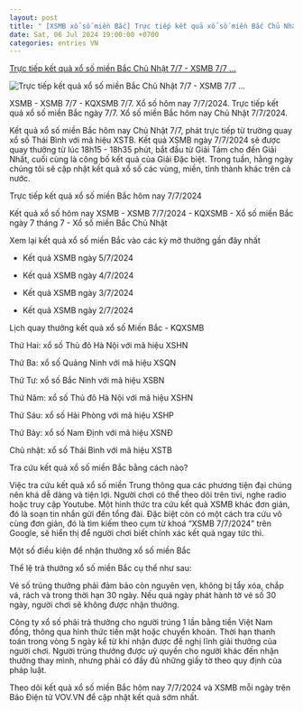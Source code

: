 ```yaml
---
layout: post
title: " [XSMB xổ số miền Bắc] Trực tiếp kết quả xổ số miền Bắc Chủ Nhật 7/7 - XSMB 7/7 ..."
date: Sat, 06 Jul 2024 19:00:00 +0700
categories: entries VN
---
```

[Trực tiếp kết quả xổ số miền Bắc Chủ Nhật 7/7 - XSMB 7/7 ...](https://vov.vn/thi-truong/xo-so-3-mien/truc-tiep-ket-qua-xo-so-mien-bac-chu-nhat-77-xsmb-77-kqxsmb-772024-post1106193.vov)

![Trực tiếp kết quả xổ số miền Bắc Chủ Nhật 7/7 - XSMB 7/7 ...](https://vov-media.emitech.vn/sites/default/files/styles/og_image/public/2024-07/xsmbq_10_1.jpg?v=1720274638)

XSMB - XSMB 7/7 - KQXSMB 7/7. Xổ số hôm nay 7/7/2024. Trực tiếp kết quả xổ số miền Bắc ngày 7/7. Xổ số miền Bắc hôm nay Chủ Nhật 7/7/2024.

Kết quả xổ số miền Bắc hôm nay Chủ Nhật 7/7, phát trực tiếp từ trường quay xổ số Thái Bình với mã hiệu XSTB. Kết quả XSMB ngày 7/7/2024 sẽ được quay thưởng từ lúc 18h15 - 18h35 phút, bắt đầu từ Giải Tám cho đến Giải Nhất, cuối cùng là công bố kết quả của Giải Đặc biệt. Trong tuần, hằng ngày chúng tôi sẽ cập nhật kết quả xổ số các vùng, miền, tỉnh thành khác trên cả nước.

Trực tiếp kết quả xổ số miền Bắc hôm nay 7/7/2024

Kết quả xổ số hôm nay XSMB - XSMB 7/7/2024 - KQXSMB - Xổ số miền Bắc ngày 7 tháng 7 - Xổ số miền Bắc Chủ Nhật

Xem lại kết quả xổ số miền Bắc vào các kỳ mở thưởng gần đây nhất

- Kết quả XSMB ngày 5/7/2024

- Kết quả XSMB ngày 4/7/2024

- Kết quả XSMB ngày 3/7/2024

- Kết quả XSMB ngày 2/7/2024

Lịch quay thưởng kết quả xổ số Miền Bắc - KQXSMB

Thứ Hai: xổ số Thủ đô Hà Nội với mã hiệu XSHN

Thứ Ba: xổ số Quảng Ninh với mã hiệu XSQN

Thứ Tư: xổ số Bắc Ninh với mã hiệu XSBN

Thứ Năm: xổ số Thủ đô Hà Nội với mã hiệu XSHN

Thứ Sáu: xổ số Hải Phòng với mã hiệu XSHP

Thứ Bảy: xổ số Nam Định với mã hiệu XSNĐ

Chủ nhật: xổ số Thái Bình với mã hiệu XSTB

Tra cứu kết quả xổ số miền Bắc bằng cách nào?

Việc tra cứu kết quả xổ số miền Trung thông qua các phương tiện đại chúng nên khá dễ dàng và tiện lợi. Người chơi có thể theo dõi trên tivi, nghe radio hoặc truy cập Youtube. Một hình thức tra cứu kết quả XSMB khác đơn giản, đó là soạn tin nhắn gửi đến tổng đài. Đặc biệt còn có một cách tra cứu vô cùng đơn giản, đó là tìm kiếm theo cụm từ khoá “XSMB 7/7/2024” trên Google, sẽ hiển thị để người chơi biết chính xác kết quả ngay tức thì.

Một số điều kiện để nhận thưởng xổ số miền Bắc

Thể lệ trả thưởng xổ số miền Bắc cụ thể như sau:

Vé số trúng thưởng phải đảm bảo còn nguyên vẹn, không bị tẩy xóa, chắp vá, rách và trong thời hạn 30 ngày. Nếu quá ngày phát hành tờ vé số 30 ngày, người chơi sẽ không được nhận thưởng.

Công ty xổ số phải trả thưởng cho người trúng 1 lần bằng tiền Việt Nam đồng, thông qua hình thức tiền mặt hoặc chuyển khoản. Thời hạn thanh toán trong vòng 5 ngày kể từ khi nhận được đề nghị lĩnh giải thưởng của người chơi. Người trúng thưởng được uỷ quyền cho người khác đến nhận thưởng thay mình, nhưng phải có đầy đủ những giấy tờ theo quy định của pháp luật.

Theo dõi kết quả xổ số miền Bắc hôm nay 7/7/2024 và XSMB mỗi ngày trên Báo Điện tử VOV.VN để cập nhật kết quả sớm nhất.

